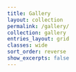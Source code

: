 ```yaml
---
title: Gallery
layout: collection
permalink: /gallery/
collection: gallery
entries_layout: grid
classes: wide
sort_order: reverse
show_excerpts: false
---
```

